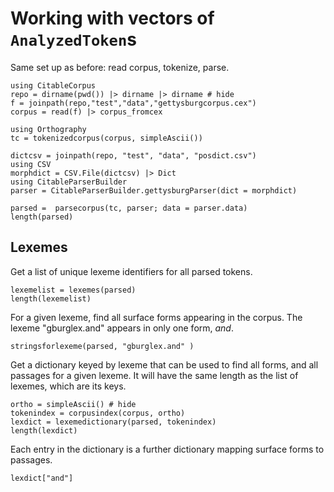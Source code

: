 # Working with vectors of `AnalyzedToken`s


Same set up as before: read corpus, tokenize, parse.

```@setup vectors
using CitableCorpus
repo = dirname(pwd()) |> dirname |> dirname # hide
f = joinpath(repo,"test","data","gettysburgcorpus.cex") 
corpus = read(f) |> corpus_fromcex

using Orthography
tc = tokenizedcorpus(corpus, simpleAscii())

dictcsv = joinpath(repo, "test", "data", "posdict.csv") 
using CSV
morphdict = CSV.File(dictcsv) |> Dict
using CitableParserBuilder
parser = CitableParserBuilder.gettysburgParser(dict = morphdict)
```


```@example vectors
parsed =  parsecorpus(tc, parser; data = parser.data)
length(parsed)
```


## Lexemes

Get a list of unique lexeme identifiers for all parsed tokens.

```@example vectors
lexemelist = lexemes(parsed)
length(lexemelist)
```

For a given lexeme, find all surface forms appearing in the corpus.  The lexeme "gburglex.and" appears in only one form, *and*.
```@example vectors
stringsforlexeme(parsed, "gburglex.and" )
```

Get a dictionary keyed by lexeme that can be used to find all forms, and all passages
for a given lexeme.  It will have the same length as the list of lexemes, which are its keys.


```@example vectors
ortho = simpleAscii() # hide
tokenindex = corpusindex(corpus, ortho)
lexdict = lexemedictionary(parsed, tokenindex)
length(lexdict)
```

Each entry in the dictionary is a further dictionary mapping surface forms to passages.

```@example vectors
lexdict["and"]
```